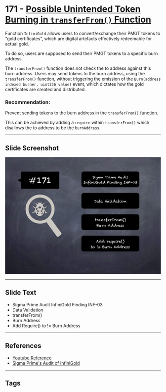 
# 171 - [Possible Unintended Token Burning in `transferFrom()` Function](Possible%20Unintended%20Token%20Burning%20in%20`transferFrom()`%20Function.md)

Function `InfiniGold` allows users to convert/exchange their PMGT tokens to "gold certificates", which are digital artefacts effectively redeemable for actual gold. 

To do so, users are supposed to send their PMGT tokens to a specific burn address. 

The `transferFrom()` function does not check the to address against this burn address. Users may send tokens to the burn address, using the `transferFrom()` function, without triggering the emission of the `Burn(address indexed burner, uint256 value)` event, which dictates how the gold certificates are created and distributed.

### Recommendation:
Prevent sending tokens to the burn address in the `transferFrom()` function. 

This can be achieved by adding a `require` within `transferFrom()` which disallows the to address to be the `burnAddress`.
___
## Slide Screenshot
![171.jpg](../../images/8.%20Audit%20Findings%20201/171.jpg)
___
## Slide Text
- Sigma Prime Audit InfiniGold Finding INF-03
- Data Validation
- transferFrom()
- Burn Address
- Add Require() to != Burn Address
___
## References
- [Youtube Reference](https://youtu.be/poxzr4-srn0?t=571)
- [Sigma Prime's Audit of InfiniGold](https://github.com/sigp/public-audits/raw/master/infinigold/review.pdf)
___
## Tags
